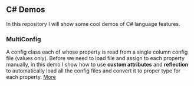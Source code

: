 ## C# Demos
In this repository I will show some cool demos of C# language features.

### MultiConfig
A config class each of whose property is read from a single column config file (values only). Before we need to load file and assign to each property manually, in this demo I show how to use **custom attributes** and **reflection** to automatically load all the config files and convert it to proper type for each property. [More](MultiConfig/)